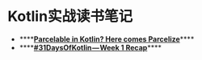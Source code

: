 # Kotlin实战读书笔记

* \*\*\*\*[**Parcelable in Kotlin? Here comes Parcelize**](https://proandroiddev.com/parcelable-in-kotlin-here-comes-parcelize-b998d5a5fcac)\*\*\*\*
* \*\*\*\*[**\#31DaysOfKotlin — Week 1 Recap**](https://medium.com/androiddevelopers/31daysofkotlin-week-1-recap-fbd5a622ef86)\*\*\*\*






